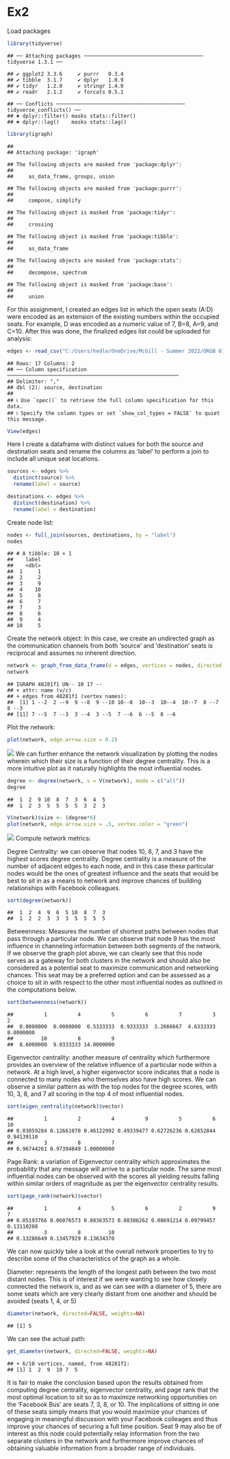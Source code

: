 Ex2
================

Load packages

``` r
library(tidyverse)
```

    ## ── Attaching packages ─────────────────────────────────────── tidyverse 1.3.1 ──

    ## ✔ ggplot2 3.3.6     ✔ purrr   0.3.4
    ## ✔ tibble  3.1.7     ✔ dplyr   1.0.9
    ## ✔ tidyr   1.2.0     ✔ stringr 1.4.0
    ## ✔ readr   2.1.2     ✔ forcats 0.5.1

    ## ── Conflicts ────────────────────────────────────────── tidyverse_conflicts() ──
    ## ✖ dplyr::filter() masks stats::filter()
    ## ✖ dplyr::lag()    masks stats::lag()

``` r
library(igraph)
```

    ## 
    ## Attaching package: 'igraph'

    ## The following objects are masked from 'package:dplyr':
    ## 
    ##     as_data_frame, groups, union

    ## The following objects are masked from 'package:purrr':
    ## 
    ##     compose, simplify

    ## The following object is masked from 'package:tidyr':
    ## 
    ##     crossing

    ## The following object is masked from 'package:tibble':
    ## 
    ##     as_data_frame

    ## The following objects are masked from 'package:stats':
    ## 
    ##     decompose, spectrum

    ## The following object is masked from 'package:base':
    ## 
    ##     union

For this assignment, I created an edges list in which the open seats
(A:D) were encoded as an extension of the existing numbers within the
occupied seats. For example, D was encoded as a numeric value of 7, B=8,
A=9, and C=10. After this was done, the finalized edges list could be
uploaded for analysis:

``` r
edges <- read_csv("C:/Users/hedle/OneDrive/McGill - Summer 2022/ORGB 672 - Org Network Analysis/Data/input.csv")
```

    ## Rows: 17 Columns: 2
    ## ── Column specification ────────────────────────────────────────────────────────
    ## Delimiter: ","
    ## dbl (2): source, destination
    ## 
    ## ℹ Use `spec()` to retrieve the full column specification for this data.
    ## ℹ Specify the column types or set `show_col_types = FALSE` to quiet this message.

``` r
View(edges)
```

Here I create a dataframe with distinct values for both the source and
destination seats and rename the columns as ‘label’ to perform a join to
include all unique seat locations.

``` r
sources <- edges %>%
  distinct(source) %>%
  rename(label = source)

destinations <- edges %>%
  distinct(destination) %>%
  rename(label = destination)
```

Create node list:

``` r
nodes <- full_join(sources, destinations, by = "label")
nodes
```

    ## # A tibble: 10 × 1
    ##    label
    ##    <dbl>
    ##  1     1
    ##  2     2
    ##  3     9
    ##  4    10
    ##  5     8
    ##  6     7
    ##  7     3
    ##  8     6
    ##  9     4
    ## 10     5

Create the network object: In this case, we create an undirected graph
as the communication channels from both ‘source’ and ‘destination’ seats
is reciprocal and assumes no inherent direction.

``` r
network <- graph_from_data_frame(d = edges, vertices = nodes, directed = FALSE)
network
```

    ## IGRAPH 48281f1 UN-- 10 17 -- 
    ## + attr: name (v/c)
    ## + edges from 48281f1 (vertex names):
    ##  [1] 1 --2  2 --9  9 --8  9 --10 10--8  10--3  10--4  10--7  8 --7  8 --3 
    ## [11] 7 --5  7 --3  3 --4  3 --5  7 --6  6 --5  8 --6

Plot the network:

``` r
plot(network, edge.arrow.size = 0.2)
```

![](Ex2_files/figure-gfm/unnamed-chunk-6-1.png)<!-- --> We can further
enhance the network visualization by plotting the nodes wherein which
their size is a function of their degree centrality. This is a more
intuitive plot as it naturally highlights the most influential nodes.

``` r
degree <- degree(network, v = V(network), mode = c("all"))
degree
```

    ##  1  2  9 10  8  7  3  6  4  5 
    ##  1  2  3  5  5  5  5  3  2  3

``` r
V(network)$size <- (degree*6) 
plot(network, edge.arrow.size = .5, vertex.color = "green") 
```

![](Ex2_files/figure-gfm/unnamed-chunk-8-1.png)<!-- --> Compute network
metrics:

Degree Centrality: we can observe that nodes 10, 8, 7, and 3 have the
highest scores degree centrality. Degree centrality is a measure of the
number of adjacent edges to each node, and in this case these particular
nodes would be the ones of greatest influence and the seats that would
be best to sit in as a means to network and improve chances of building
relationships with Facebook colleagues.

``` r
sort(degree(network))
```

    ##  1  2  4  9  6  5 10  8  7  3 
    ##  1  2  2  3  3  3  5  5  5  5

Betweenness: Measures the number of shortest paths between nodes that
pass through a particular node. We can observe that node 9 has the most
influence in channeling information between both segments of the
network. If we observe the graph plot above, we can clearly see that
this node serves as a gateway for both clusters in the network and
should also be considered as a potential seat to maximize communication
and networking chances. This seat may be a preferred option and can be
assessed as a choice to sit in with respect to the other most
influential nodes as outlined in the computations below.

``` r
sort(betweenness(network))
```

    ##          1          4          5          6          7          3          2 
    ##  0.0000000  0.0000000  0.5333333  0.9333333  3.2666667  4.6333333  8.0000000 
    ##         10          8          9 
    ##  8.6000000  9.0333333 14.0000000

Eigenvector centrality: another measure of centrality which furthermore
provides an overview of the relative influence of a particular node
within a network. At a high level, a higher eigenvector score indicates
that a node is connected to many nodes who themselves also have high
scores. We can observe a similar pattern as with the top nodes for the
degree scores, with 10, 3, 8, and 7 all scoring in the top 4 of most
influential nodes.

``` r
sort(eigen_centrality(network)$vector)
```

    ##          1          2          4          9          5          6         10 
    ## 0.03059284 0.12661070 0.46122992 0.49339477 0.62726236 0.62852844 0.94139110 
    ##          3          8          7 
    ## 0.96744261 0.97394849 1.00000000

Page Rank: a variation of Eigenvector centrality which approximates the
probability that any message will arrive to a particular node. The same
most influential nodes can be observed with the scores all yielding
results falling within similar orders of magnitude as per the
eigenvector centrality results.

``` r
sort(page_rank(network)$vector)
```

    ##          1          4          5          6          2          9          7 
    ## 0.05193766 0.06076573 0.08363573 0.08386262 0.08691214 0.09799457 0.13110208 
    ##          3          8         10 
    ## 0.13286649 0.13457929 0.13634370

We can now quickly take a look at the overall network properties to try
to describe some of the characteristics of the graph as a whole.

Diameter: represents the length of the longest path between the two most
distant nodes. This is of interest if we were wanting to see how closely
connected the network is, and as we can see with a diameter of 5, there
are some seats which are very clearly distant from one another and
should be avoided (seats 1, 4, or 5)

``` r
diameter(network, directed=FALSE, weights=NA)
```

    ## [1] 5

We can see the actual path:

``` r
get_diameter(network, directed=FALSE, weights=NA)
```

    ## + 6/10 vertices, named, from 48281f1:
    ## [1] 1  2  9  10 7  5

It is fair to make the conclusion based upon the results obtained from
computing degree centrality, eigenvector centrality, and page rank that
the most optimal location to sit so as to maximize networking
opportunities on the ‘Facebook Bus’ are seats 7, 3, 8, or 10. The
implications of sitting in one of these seats simply means that you
would maximize your chances of engaging in meaningful discussion with
your Facebook colleages and thus improve your chances of securing a full
time position. Seat 9 may also be of interest as this node could
potentially relay information from the two separate clusters in the
network and furthermore improve chances of obtaining valuable
information from a broader range of individuals.
